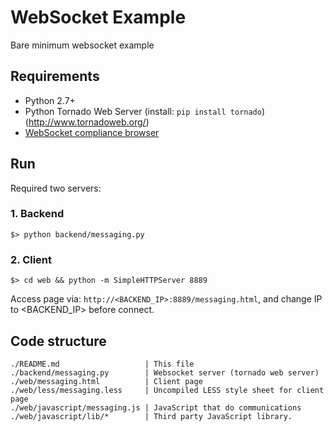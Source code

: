 WebSocket Example
=================
Bare minimum websocket example

Requirements
------------
- Python 2.7+
- Python Tornado Web Server (install: `pip install tornado`) (http://www.tornadoweb.org/)
- [WebSocket compliance browser](http://caniuse.com/websockets)

Run
---
Required two servers:

### 1. Backend ###
```
$> python backend/messaging.py
```

### 2. Client ###
```
$> cd web && python -m SimpleHTTPServer 8889
```
Access page via: `http://<BACKEND_IP>:8889/messaging.html`, and change IP to <BACKEND_IP> before connect.

Code structure
--------------
```
./README.md                   | This file
./backend/messaging.py        | Websocket server (tornado web server)
./web/messaging.html          | Client page
./web/less/messaging.less     | Uncompiled LESS style sheet for client page
./web/javascript/messaging.js | JavaScript that do communications
./web/javascript/lib/*        | Third party JavaScript library.
```
